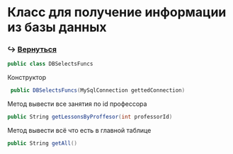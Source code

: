# Класс для получение информации из базы данных
### :arrow_right_hook: [**Вернуться**](https://github.com/Sekfiser/Client-Server-Project/wiki/Документация-классов-методов)
```C#
public class DBSelectsFuncs
```
Конструктор
```C#
 public DBSelectsFuncs(MySqlConnection gettedConnection)
```
Метод вывести все занятия по id профессора
```C#
public String getLessonsByProffesor(int professorId) 
```
Метод вывести всё что есть в главной таблице
```C#
public String getAll()
```
